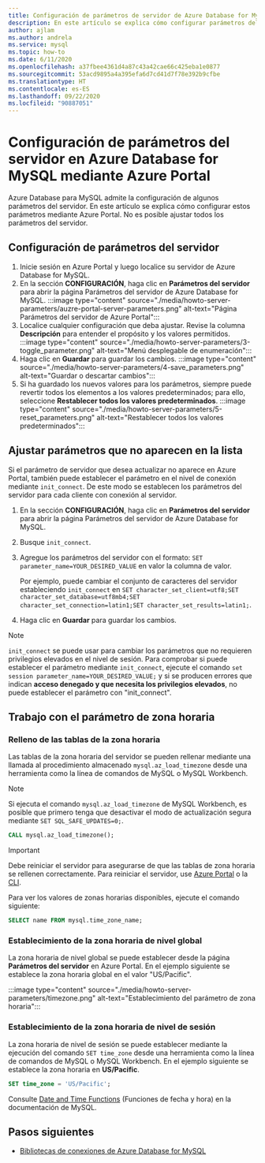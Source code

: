 ```yaml
---
title: Configuración de parámetros de servidor de Azure Database for MySQL mediante Azure Portal
description: En este artículo se explica cómo configurar parámetros del servidor MySQL en Azure Database for MySQL mediante Azure Portal.
author: ajlam
ms.author: andrela
ms.service: mysql
ms.topic: how-to
ms.date: 6/11/2020
ms.openlocfilehash: a37fbee4361d4a87c43a42cae66c425eba1e0877
ms.sourcegitcommit: 53acd9895a4a395efa6d7cd41d7f78e392b9cfbe
ms.translationtype: HT
ms.contentlocale: es-ES
ms.lasthandoff: 09/22/2020
ms.locfileid: "90887051"
---
```

# <a name="configure-server-parameters-in-azure-database-for-mysql-using-the-azure-portal"></a>Configuración de parámetros del servidor en Azure Database for MySQL mediante Azure Portal

Azure Database para MySQL admite la configuración de algunos parámetros del servidor. En este artículo se explica cómo configurar estos parámetros mediante Azure Portal. No es posible ajustar todos los parámetros del servidor.

## <a name="configure-server-parameters"></a>Configuración de parámetros del servidor

1. Inicie sesión en Azure Portal y luego localice su servidor de Azure Database for MySQL.
2. En la sección **CONFIGURACIÓN**, haga clic en **Parámetros del servidor** para abrir la página Parámetros del servidor de Azure Database for MySQL.
:::image type="content" source="./media/howto-server-parameters/auzre-portal-server-parameters.png" alt-text="Página Parámetros del servidor de Azure Portal":::
3. Localice cualquier configuración que deba ajustar. Revise la columna **Descripción** para entender el propósito y los valores permitidos.
:::image type="content" source="./media/howto-server-parameters/3-toggle_parameter.png" alt-text="Menú desplegable de enumeración":::
4. Haga clic en **Guardar** para guardar los cambios.
:::image type="content" source="./media/howto-server-parameters/4-save_parameters.png" alt-text="Guardar o descartar cambios":::
5. Si ha guardado los nuevos valores para los parámetros, siempre puede revertir todos los elementos a los valores predeterminados; para ello, seleccione **Restablecer todos los valores predeterminados**.
:::image type="content" source="./media/howto-server-parameters/5-reset_parameters.png" alt-text="Restablecer todos los valores predeterminados":::

## <a name="setting-parameters-not-listed"></a>Ajustar parámetros que no aparecen en la lista

Si el parámetro de servidor que desea actualizar no aparece en Azure Portal, también puede establecer el parámetro en el nivel de conexión mediante `init_connect`. De este modo se establecen los parámetros del servidor para cada cliente con conexión al servidor. 

1. En la sección **CONFIGURACIÓN**, haga clic en **Parámetros del servidor** para abrir la página Parámetros del servidor de Azure Database for MySQL.
2. Busque `init_connect`.
3. Agregue los parámetros del servidor con el formato: `SET parameter_name=YOUR_DESIRED_VALUE` en valor la columna de valor.

    Por ejemplo, puede cambiar el conjunto de caracteres del servidor estableciendo `init_connect` en `SET character_set_client=utf8;SET character_set_database=utf8mb4;SET character_set_connection=latin1;SET character_set_results=latin1;`.
4. Haga clic en **Guardar** para guardar los cambios.

>[!Note]
> `init_connect` se puede usar para cambiar los parámetros que no requieren privilegios elevados en el nivel de sesión. Para comprobar si puede establecer el parámetro mediante `init_connect`, ejecute el comando `set session parameter_name=YOUR_DESIRED_VALUE;` y si se producen errores que indican **acceso denegado y que necesita los privilegios elevados**, no puede establecer el parámetro con "init_connect".

## <a name="working-with-the-time-zone-parameter"></a>Trabajo con el parámetro de zona horaria

### <a name="populating-the-time-zone-tables"></a>Relleno de las tablas de la zona horaria

Las tablas de la zona horaria del servidor se pueden rellenar mediante una llamada al procedimiento almacenado `mysql.az_load_timezone` desde una herramienta como la línea de comandos de MySQL o MySQL Workbench.

> [!NOTE]
> Si ejecuta el comando `mysql.az_load_timezone` de MySQL Workbench, es posible que primero tenga que desactivar el modo de actualización segura mediante `SET SQL_SAFE_UPDATES=0;`.

```sql
CALL mysql.az_load_timezone();
```

> [!IMPORTANT]
> Debe reiniciar el servidor para asegurarse de que las tablas de zona horaria se rellenen correctamente. Para reiniciar el servidor, use [Azure Portal](howto-restart-server-portal.md) o la [CLI](howto-restart-server-cli.md).

Para ver los valores de zonas horarias disponibles, ejecute el comando siguiente:

```sql
SELECT name FROM mysql.time_zone_name;
```

### <a name="setting-the-global-level-time-zone"></a>Establecimiento de la zona horaria de nivel global

La zona horaria de nivel global se puede establecer desde la página **Parámetros del servidor** en Azure Portal. En el ejemplo siguiente se establece la zona horaria global en el valor "US/Pacific".

:::image type="content" source="./media/howto-server-parameters/timezone.png" alt-text="Establecimiento del parámetro de zona horaria":::

### <a name="setting-the-session-level-time-zone"></a>Establecimiento de la zona horaria de nivel de sesión

La zona horaria de nivel de sesión se puede establecer mediante la ejecución del comando `SET time_zone` desde una herramienta como la línea de comandos de MySQL o MySQL Workbench. En el ejemplo siguiente se establece la zona horaria en **US/Pacific**.

```sql
SET time_zone = 'US/Pacific';
```

Consulte [Date and Time Functions](https://dev.mysql.com/doc/refman/5.7/en/date-and-time-functions.html#function_convert-tz) (Funciones de fecha y hora) en la documentación de MySQL.

## <a name="next-steps"></a>Pasos siguientes

- [Bibliotecas de conexiones de Azure Database for MySQL](concepts-connection-libraries.md)
